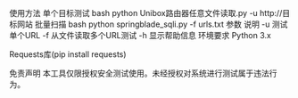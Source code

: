 使用方法 单个目标测试 bash python Unibox路由器任意文件读取.py -u http://目标网站 批量扫描 bash python springblade_sqli.py -f urls.txt 参数 说明 -u 测试单个URL -f 从文件读取多个URL测试 -h 显示帮助信息 环境要求 Python 3.x

Requests库(pip install requests)

免责声明 本工具仅限授权安全测试使用。未经授权对系统进行测试属于违法行为。

